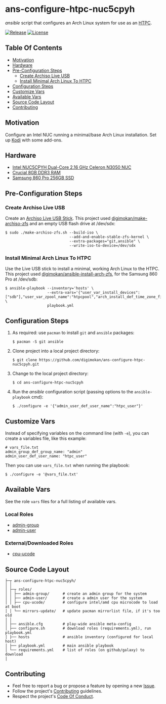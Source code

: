 # ans-configure-htpc-nuc5cpyh

_ansible_ script that configures an Arch Linux system for use as an
[HTPC](https://en.wikipedia.org/wiki/Home_theater_PC).

[![Release](https://img.shields.io/github/release/digimokan/ans-configure-htpc-nuc5cpyh.svg?label=release)](https://github.com/digimokan/ans-configure-htpc-nuc5cpyh/releases/latest "Latest Release Notes")
[![License](https://img.shields.io/badge/license-MIT-blue.svg?label=license)](LICENSE.md "Project License")

## Table Of Contents

* [Motivation](#motivation)
* [Hardware](#hardware)
* [Pre-Configuration Steps](#pre-configuration-steps)
    * [Create Archiso Live USB](#create-archiso-live-usb)
    * [Install Minimal Arch Linux To HTPC](#install-minimal-arch-linux-to-htpc)
* [Configuration Steps](#configuration-steps)
* [Customize Vars](#customize-vars)
* [Available Vars](#available-vars)
* [Source Code Layout](#source-code-layout)
* [Contributing](#contributing)

## Motivation

Configure an Intel NUC running a minimal/base Arch Linux installation. Set up
[Kodi](https://kodi.tv/) with some add-ons.

## Hardware

* [Intel NUC5CPYH Dual-Core 2.16 GHz Celeron N3050 NUC](https://www.amazon.com/dp/B00XPVRR5M)
* [Crucial 8GB DDR3 RAM](https://www.amazon.com/gp/product/B00LTV2BBK)
* [Samsung 860 Pro 256GB SSD](https://www.amazon.com/gp/product/B07864XMTK)

## Pre-Configuration Steps

### Create Archiso Live USB

Create an [Archiso Live USB Stick](https://wiki.archlinux.org/index.php/USB_flash_installation_media).
This project used [digimokan/make-archiso-zfs](https://github.com/digimokan/make-archiso-zfs)
and an empty USB flash drive at /dev/sdx:

   ```shell
   $ sudo ./make-archiso-zfs.sh --build-iso \
                                --add-and-enable-stable-zfs-kernel \
                                --extra-packages="git,ansible" \
                                --write-iso-to-device=/dev/sdx
   ```

### Install Minimal Arch Linux To HTPC

Use the Live USB stick to install a minimal, working Arch Linux to the HTPC.
This project used [digimokan/ansible-install-arch-zfs](https://github.com/digimokan/ansible-install-arch-zfs),
for the Samsung 860 Pro at /dev/sdb:

   ```shell
   $ ansible-playbook --inventory='hosts' \
                      --extra-vars='{"user_var_install_devices":["sdb"],"user_var_zpool_name":"htpcpool","arch_install_def_time_zone_file":"US/Central","arch_install_def_hostname":"htpc"}' \
                      playbook.yml
   ```

## Configuration Steps

1. As required: use `pacman` to install `git` and `ansible` packages:

   ```shell
   $ pacman -S git ansible
   ```

2. Clone project into a local project directory:

   ```shell
   $ git clone https://github.com/digimokan/ans-configure-htpc-nuc5cpyh.git
   ```

3. Change to the local project directory:

   ```shell
   $ cd ans-configure-htpc-nuc5cpyh
   ```

4. Run the _ansible_ configuration script (passing options to the `ansible-playbook` cmd):

   ```shell
   $ ./configure -e '{"admin_user_def_user_name":"htpc_user"}'
   ```

## Customize Vars

Instead of specifying variables on the command line (with `-e`), you can create
a variables file, like this example:

   ```
   # vars_file.txt
   admin_group_def_group_name: "admin"
   admin_user_def_user_name: "htpc_user"
   ```

Then you can use `vars_file.txt` when running the playbook:

   ```shell
   $ ./configure -e '@vars_file.txt'
   ```

## Available Vars

See the role `vars` files for a full listing of available vars.

### Local Roles

* [admin-group](../roles/admin-group/defaults/main.yml)
* [admin-user](../roles/admin-user/defaults/main.yml)

### External/Downloaded Roles

* [cpu-ucode](https://github.com/digimokan/ans-role-cpu-microcode/blob/master/defaults/main.yml)

## Source Code Layout

```
├─┬ ans-configure-htpc-nuc5cpyh/
│ │
│ ├─┬ roles/
│ │ ├── admin-group/      # create an admin group for the system
│ │ ├── admin-user/       # create a admin user for the system
│ │ ├── cpu-ucode/        # configure intel/amd cpu microcode to load at boot
│ │ └── mirrors-update/   # update pacman mirrorlist file, if it's too old
│ │
│ ├── ansible.cfg         # play-wide ansible meta-config
│ ├── configure.sh        # download roles (requirements.yml), run playbook.yml
│ ├── hosts               # ansible inventory (configured for local host)
│ ├── playbook.yml        # main ansible playbook
│ └── requirements.yml    # list of roles (on github/galaxy) to download
│
```

## Contributing

* Feel free to report a bug or propose a feature by opening a new
  [Issue](https://github.com/digimokan/ans-configure-htpc-nuc5cpyh/issues).
* Follow the project's [Contributing](CONTRIBUTING.md) guidelines.
* Respect the project's [Code Of Conduct](CODE_OF_CONDUCT.md).

